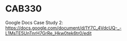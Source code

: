 # CAB330

Google Docs Case Study 2: https://docs.google.com/document/d/1Y7C_4VdcUQ-_-L1MsTE5UnTnrH7GrRe_Hkw0tek6tr0/edit 
